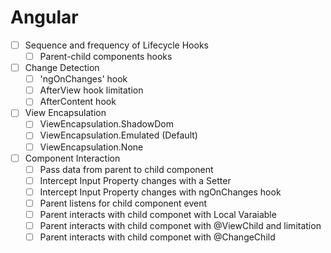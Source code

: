 # Angular

- [ ] Sequence and frequency of Lifecycle Hooks
  - [ ] Parent-child components hooks
- [ ] Change Detection
  - [ ] 'ngOnChanges' hook
  - [ ] AfterView hook limitation
  - [ ] AfterContent hook
- [ ] View Encapsulation
  - [ ] ViewEncapsulation.ShadowDom
  - [ ] ViewEncapsulation.Emulated (Default)
  - [ ] ViewEncapsulation.None
- [ ] Component Interaction
  - [ ] Pass data from parent to child component
  - [ ] Intercept Input Property changes with a Setter
  - [ ] Intercept Input Property changes with ngOnChanges hook
  - [ ] Parent listens for child component event
  - [ ] Parent interacts with child componet with Local Varaiable
  - [ ] Parent interacts with child componet with @ViewChild and limitation
  - [ ] Parent interacts with child componet with @ChangeChild
